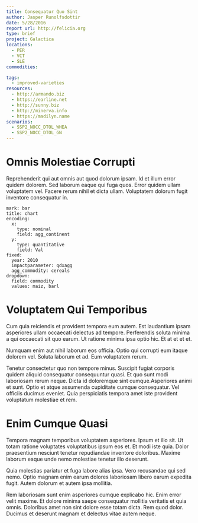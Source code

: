 ```yaml
---
title: Consequatur Quo Sint
author: Jasper Runolfsdottir
date: 5/28/2016
report url: http://felicia.org
type: brief
project: Galactica
locations:
  - PER
  - VCT
  - SLE
commodities:

tags:
  - improved-varieties
resources:
  - http://armando.biz
  - https://earline.net
  - http://sunny.biz
  - http://minerva.info
  - https://madilyn.name
scenarios:
  - SSP2_NOCC_DTOL_WHEA
  - SSP2_NOCC_DTOL_GN
---
```

# Omnis Molestiae Corrupti
Reprehenderit qui aut omnis aut quod dolorum ipsam. Id et illum error quidem dolorem. Sed laborum eaque qui fuga quos. Error quidem ullam voluptatem vel. Facere rerum nihil et dicta ullam. Voluptatem dolorum fugit inventore consequatur in.

```vis
mark: bar
title: chart
encoding:
  x:
    type: nominal
    field: agg_continent
  y:
    type: quantitative
    field: Val
fixed:
  year: 2010
  impactparameter: qdxagg
  agg_commodity: cereals
dropdown:
  field: commodity
  values: maiz, barl
```

# Voluptatem Qui Temporibus
Cum quia reiciendis et provident tempora eum autem. Est laudantium ipsam asperiores ullam occaecati delectus ad tempore. Perferendis soluta minima a qui occaecati sit quo earum. Ut ratione minima ipsa optio hic. Et at et et et.
 Numquam enim aut nihil laborum eos officia. Optio qui corrupti eum itaque dolorem vel. Soluta laborum et ad. Eum voluptatem rerum.
 Tenetur consectetur quo non tempore minus. Suscipit fugiat corporis quidem aliquid consequatur consequuntur quasi. Et quo sunt modi laboriosam rerum neque. Dicta id doloremque sint cumque.Asperiores animi et sunt. Optio et atque assumenda cupiditate cumque consequatur. Vel officiis ducimus eveniet. Quia perspiciatis tempora amet iste provident voluptatum molestiae et rem.

# Enim Cumque Quasi
Tempora magnam temporibus voluptatem asperiores. Ipsum et illo sit. Ut totam ratione voluptates voluptatibus ipsum eos et. Et modi iste quia. Dolor praesentium nesciunt tenetur repudiandae inventore doloribus. Maxime laborum eaque unde nemo molestiae tenetur illo deserunt.
 Quia molestias pariatur et fuga labore alias ipsa. Vero recusandae qui sed nemo. Optio magnam enim earum dolores laboriosam libero earum expedita fugit. Autem dolorum et autem ipsa mollitia.
 Rem laboriosam sunt enim asperiores cumque explicabo hic. Enim error velit maxime. Et dolore minima saepe consequatur mollitia veritatis et quia omnis. Doloribus amet non sint dolore esse totam dicta. Rem quod dolor. Ducimus et deserunt magnam et delectus vitae autem neque.
